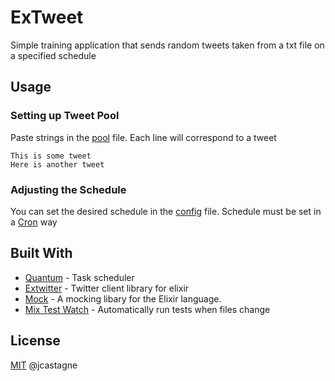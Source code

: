 # ExTweet

Simple training application that sends random tweets taken from a txt file on a specified schedule

## Usage

### Setting up Tweet Pool

Paste strings in the [pool](ex_tweet/priv/tweets.txt) file.
Each line will correspond to a tweet

```
This is some tweet
Here is another tweet
```

### Adjusting the Schedule

You can set the desired schedule in the [config](ex_tweet/config/config.exs) file.
Schedule must be set in a [Cron](https://crontab.guru) way

## Built With
* [Quantum](https://hex.pm/packages/quantum) - Task scheduler
* [Extwitter](https://hex.pm/packages/extwitter) - Twitter client library for elixir
* [Mock](https://hex.pm/packages/mock) - A mocking libary for the Elixir language.
* [Mix Test Watch](https://hex.pm/packages/mix_test_watch) - Automatically run tests when files change

## License
[MIT](LICENSE) @jcastagne
